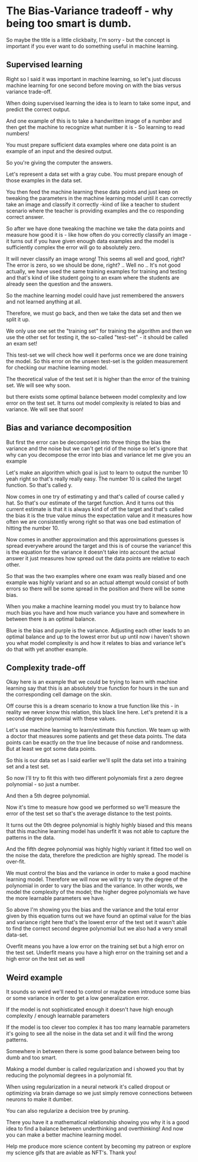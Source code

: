 # The Bias-Variance tradeoff - why being too smart is dumb.
So maybe the title is a little clickbaity, I'm sorry - but the concept is important if you ever want to do something useful in machine learning.

## Supervised learning
Right so I said it was important in machine learning, so let's just discuss machine learning for one second before moving on with the bias versus variance trade-off.

When doing supervised learning the idea is to learn to take some input, and predict the correct output.



And one example of this is to take a handwritten image of a number and then get the machine to recognize what number it is - So learning to read numbers!

You must prepare sufficient data examples where one data point is an example of an input and the desired output.

So you're giving the computer the answers.

Let's represent a data set with a gray cube. You must prepare enough of those examples in the data set.

You then feed the machine learning these data points and just keep on tweaking the parameters in the machine learning model until it can correctly take an image and classify it correctly -kind of like a teacher to student scenario where the teacher is providing examples and the co responding correct answer.

So after we have done tweaking the machine we take the data points and measure how good it is - like how often do you correctly classify an image - it turns out if you have given enough data examples and the model is sufficiently complex the error will go to absolutely zero.

It will never classify an image wrong! This seems all well and good, right?  The error is zero, so we should be done, right? .. Well no .. It's not good actually, we have used the same training examples for training and testing and that's kind of like student going to an exam where the students are already seen the question and the answers.

So the machine learning model could have just remembered the answers and not learned anything at all.

Therefore, we must go back, and then we take the data set and then we split it up.

We only use one set the "training set" for training the algorithm and then we use the other set for testing it, the so-called "test-set" - it should be called an exam set!

This test-set we will check how well it performs once we are done training the model. So this error on the unseen test-set is the golden measurement for checking our machine learning model.

The theoretical value of the test set it is higher than the error of the training set. We will see why soon.

but there exists some optimal balance between model complexity and low error on the test set. It turns out model complexity is related to bias and variance. We will see that soon!

## Bias and variance decomposition
But first the error can be decomposed into three things the bias the variance and the noise but we can't get rid of the noise so let's ignore that why can you decompose the error into bias and variance let me give you an example

Let's make an algorithm which goal is just to learn to output the number 10 yeah right so that's really really easy. The number 10 is called the target function. So that's called y.

Now comes in one try of estimating y and that's called of course called y hat. So that's our estimate of the target function.  And it turns out this current estimate is that it is always kind of off the target and that's called the bias it is the true value minus the expectation value and it measures how often we are consistently wrong right so that was one bad estimation of hitting the number 10.

Now comes in another approximation and this approximations guesses is spread everywhere around the target and this is of course the variance! this is the equation for the variance it doesn't take into account the actual answer it just measures how spread out the data points are relative to each other.

So that was the two examples where one exam was really biased and one example was highly variant and so an actual attempt would consist of both errors so there will be some spread in the position and there will be some bias.

When you make a machine learning model you must try to balance how much bias you have and how much variance you have and somewhere in between there is an optimal balance.

Blue is the bias and purple is the variance. Adjusting each other leads to an optimal balance and up to the lowest error but up until now i haven't shown you what model complexity is and how it relates to bias and variance let's do that with yet another example.

## Complexity trade-off

Okay here is an example that we could be trying to learn with machine learning say that this is an absolutely true function for hours in the sun and the corresponding cell damage on the skin.

Off course this is a dream scenario to know a true function like this - in reality we never know this relation, this black line here. Let's pretend it is a second degree polynomial with these values.

Let's use machine learning to learn/estimate this function. We team up with a doctor that measures some patients and get these data points. The data points can be exactly on the true line because of noise and randomness. But at least we got some data points.

So this is our data set as I said earlier we'll split the data set into a training set and a test set.

So now I'll try to fit this with two different polynomials first a zero degree polynomial - so just a number.

And then a 5th degree polynomial.

Now it's time to measure how good we performed so we'll measure the error of the test set so that's the average distance to the test points.

It turns out the 0th degree polynomial is highly highly biased and this means that this machine learning model has underfit it was not able to capture the patterns in the data.

And the fifth degree polynomial was highly highly variant it fitted too well on the noise the data, therefore the prediction are highly spread. The model is over-fit.

We must control the bias and the variance in order to make a good machine learning model. Therefore we will now we will try to vary the degree of the polynomial in order to vary the bias and the variance. In other words, we model the complexity of the model; the higher degree polynomials we have the more learnable parameters we have.

So above I'm showing you the bias and the variance and the total error given by this equation turns out we have found an optimal value for the bias and variance right here that's the lowest error of the test set it wasn't able to find the correct second degree polynomial but we also had a very small data-set.

Overfit means you have a low error on the training set but a high error on the test set.
Underfit means you have a high error on the training set and a high error on the test set as well


## Weird example
It sounds so weird we'll need to control or maybe even introduce some bias or some variance in order to get a low generalization error.

If the model is not sophisticated enough it doesn't have high enough complexity / enough learnable parameters

If the model is too clever too complex it has too many learnable parameters it's going to see all the noise in the data set and it will find the wrong patterns.

Somewhere in between there is some good balance between being too dumb and too smart.

Making a model dumber is called regularization and i showed you that by reducing the polynomial degrees in a polynomial fit.

When using regularization in a neural network it's called dropout or optimizing via brain damage so we just simply remove connections between neurons to make it dumber.

You can also regularize a decision tree by pruning.

There you have it a mathematical relationship showing you why it is a good idea to find a balance between underthinking and overthinking! And now you can make a better machine learning model.

Help me produce more science content by becoming my patreon or explore my science gifs that are aviable as NFT's. Thank you!
